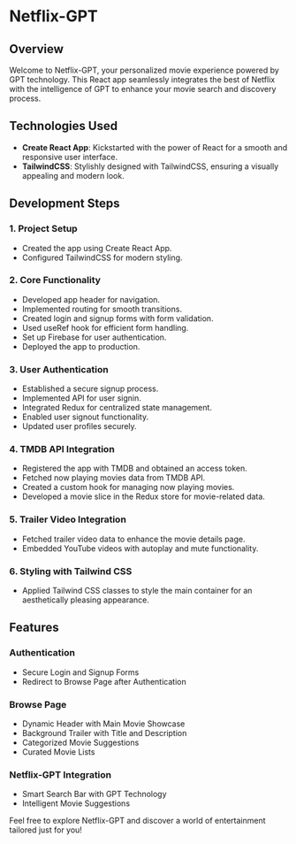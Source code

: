 # Netflix-GPT

## Overview

Welcome to Netflix-GPT, your personalized movie experience powered by GPT technology. This React app seamlessly integrates the best of Netflix with the intelligence of GPT to enhance your movie search and discovery process.

## Technologies Used

- **Create React App**: Kickstarted with the power of React for a smooth and responsive user interface.
- **TailwindCSS**: Stylishly designed with TailwindCSS, ensuring a visually appealing and modern look.

## Development Steps

### 1. Project Setup

- Created the app using Create React App.
- Configured TailwindCSS for modern styling.

### 2. Core Functionality

- Developed app header for navigation.
- Implemented routing for smooth transitions.
- Created login and signup forms with form validation.
- Used useRef hook for efficient form handling.
- Set up Firebase for user authentication.
- Deployed the app to production.

### 3. User Authentication

- Established a secure signup process.
- Implemented API for user signin.
- Integrated Redux for centralized state management.
- Enabled user signout functionality.
- Updated user profiles securely.

### 4. TMDB API Integration

- Registered the app with TMDB and obtained an access token.
- Fetched now playing movies data from TMDB API.
- Created a custom hook for managing now playing movies.
- Developed a movie slice in the Redux store for movie-related data.

### 5. Trailer Video Integration

- Fetched trailer video data to enhance the movie details page.
- Embedded YouTube videos with autoplay and mute functionality.

### 6. Styling with Tailwind CSS

- Applied Tailwind CSS classes to style the main container for an aesthetically pleasing appearance.


## Features

### Authentication
- Secure Login and Signup Forms
- Redirect to Browse Page after Authentication

### Browse Page
- Dynamic Header with Main Movie Showcase
- Background Trailer with Title and Description
- Categorized Movie Suggestions
- Curated Movie Lists

### Netflix-GPT Integration
- Smart Search Bar with GPT Technology
- Intelligent Movie Suggestions

Feel free to explore Netflix-GPT and discover a world of entertainment tailored just for you!
